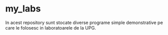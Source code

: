 # my_labs
In acest repository sunt stocate diverse programe simple demonstrative pe care le folosesc in laboratoarele de la UPG.
